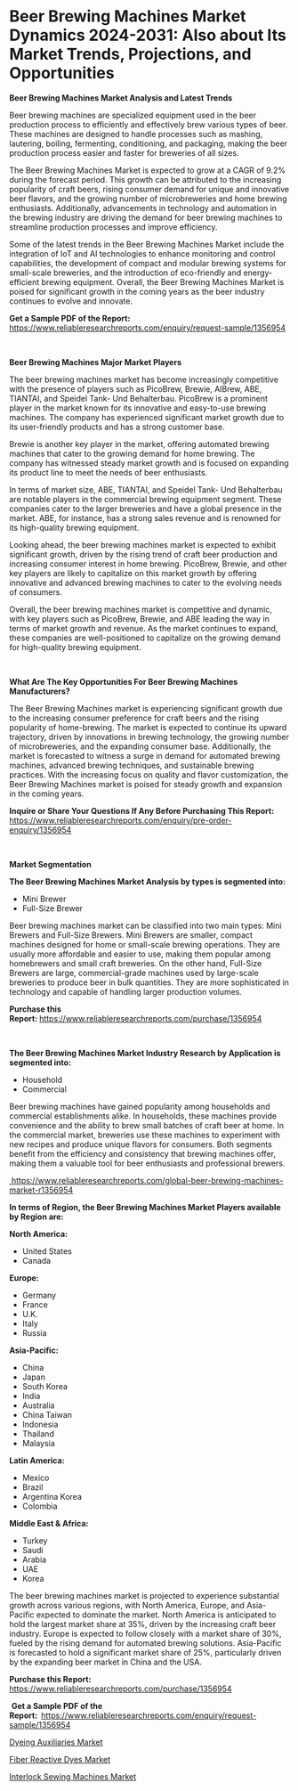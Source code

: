<p><h1>Beer Brewing Machines Market Dynamics 2024-2031: Also about Its Market Trends, Projections, and Opportunities</h1></p><p><strong>Beer Brewing Machines Market Analysis and Latest Trends</strong></p>
<p><p>Beer brewing machines are specialized equipment used in the beer production process to efficiently and effectively brew various types of beer. These machines are designed to handle processes such as mashing, lautering, boiling, fermenting, conditioning, and packaging, making the beer production process easier and faster for breweries of all sizes.</p><p>The Beer Brewing Machines Market is expected to grow at a CAGR of 9.2% during the forecast period. This growth can be attributed to the increasing popularity of craft beers, rising consumer demand for unique and innovative beer flavors, and the growing number of microbreweries and home brewing enthusiasts. Additionally, advancements in technology and automation in the brewing industry are driving the demand for beer brewing machines to streamline production processes and improve efficiency.</p><p>Some of the latest trends in the Beer Brewing Machines Market include the integration of IoT and AI technologies to enhance monitoring and control capabilities, the development of compact and modular brewing systems for small-scale breweries, and the introduction of eco-friendly and energy-efficient brewing equipment. Overall, the Beer Brewing Machines Market is poised for significant growth in the coming years as the beer industry continues to evolve and innovate.</p></p>
<p><strong>Get a Sample PDF of the Report:&nbsp;</strong> <a href="https://www.reliableresearchreports.com/enquiry/request-sample/1356954">https://www.reliableresearchreports.com/enquiry/request-sample/1356954</a></p>
<p>&nbsp;</p>
<p><strong>Beer Brewing Machines Major Market Players</strong></p>
<p><p>The beer brewing machines market has become increasingly competitive with the presence of players such as PicoBrew, Brewie, AlBrew, ABE, TIANTAI, and Speidel Tank- Und Behalterbau. PicoBrew is a prominent player in the market known for its innovative and easy-to-use brewing machines. The company has experienced significant market growth due to its user-friendly products and has a strong customer base.</p><p>Brewie is another key player in the market, offering automated brewing machines that cater to the growing demand for home brewing. The company has witnessed steady market growth and is focused on expanding its product line to meet the needs of beer enthusiasts.</p><p>In terms of market size, ABE, TIANTAI, and Speidel Tank- Und Behalterbau are notable players in the commercial brewing equipment segment. These companies cater to the larger breweries and have a global presence in the market. ABE, for instance, has a strong sales revenue and is renowned for its high-quality brewing equipment.</p><p>Looking ahead, the beer brewing machines market is expected to exhibit significant growth, driven by the rising trend of craft beer production and increasing consumer interest in home brewing. PicoBrew, Brewie, and other key players are likely to capitalize on this market growth by offering innovative and advanced brewing machines to cater to the evolving needs of consumers.</p><p>Overall, the beer brewing machines market is competitive and dynamic, with key players such as PicoBrew, Brewie, and ABE leading the way in terms of market growth and revenue. As the market continues to expand, these companies are well-positioned to capitalize on the growing demand for high-quality brewing equipment.</p></p>
<p>&nbsp;</p>
<p><strong>What Are The Key Opportunities For Beer Brewing Machines Manufacturers?</strong></p>
<p><p>The Beer Brewing Machines market is experiencing significant growth due to the increasing consumer preference for craft beers and the rising popularity of home-brewing. The market is expected to continue its upward trajectory, driven by innovations in brewing technology, the growing number of microbreweries, and the expanding consumer base. Additionally, the market is forecasted to witness a surge in demand for automated brewing machines, advanced brewing techniques, and sustainable brewing practices. With the increasing focus on quality and flavor customization, the Beer Brewing Machines market is poised for steady growth and expansion in the coming years.</p></p>
<p><strong>Inquire or Share Your Questions If Any Before Purchasing This Report:</strong> <a href="https://www.reliableresearchreports.com/enquiry/pre-order-enquiry/1356954">https://www.reliableresearchreports.com/enquiry/pre-order-enquiry/1356954</a></p>
<p>&nbsp;</p>
<p><strong>Market Segmentation</strong></p>
<p><strong>The Beer Brewing Machines Market Analysis by types is segmented into:</strong></p>
<p><ul><li>Mini Brewer</li><li>Full-Size Brewer</li></ul></p>
<p><p>Beer brewing machines market can be classified into two main types: Mini Brewers and Full-Size Brewers. Mini Brewers are smaller, compact machines designed for home or small-scale brewing operations. They are usually more affordable and easier to use, making them popular among homebrewers and small craft breweries. On the other hand, Full-Size Brewers are large, commercial-grade machines used by large-scale breweries to produce beer in bulk quantities. They are more sophisticated in technology and capable of handling larger production volumes.</p></p>
<p><strong>Purchase this Report:&nbsp;</strong><a href="https://www.reliableresearchreports.com/purchase/1356954">https://www.reliableresearchreports.com/purchase/1356954</a></p>
<p>&nbsp;</p>
<p><strong>The Beer Brewing Machines Market Industry Research by Application is segmented into:</strong></p>
<p><ul><li>Household</li><li>Commercial</li></ul></p>
<p><p>Beer brewing machines have gained popularity among households and commercial establishments alike. In households, these machines provide convenience and the ability to brew small batches of craft beer at home. In the commercial market, breweries use these machines to experiment with new recipes and produce unique flavors for consumers. Both segments benefit from the efficiency and consistency that brewing machines offer, making them a valuable tool for beer enthusiasts and professional brewers.</p></p>
<p><a href="https://www.reliableresearchreports.com/global-beer-brewing-machines-market-r1356954">&nbsp;https://www.reliableresearchreports.com/global-beer-brewing-machines-market-r1356954</a></p>
<p><strong>In terms of Region, the Beer Brewing Machines Market Players available by Region are:</strong></p>
<p>
    <p> <strong> North America: </strong>
        <ul>
            <li>United States</li>
            <li>Canada</li>
        </ul>
        </p> 
    <p> <strong> Europe: </strong>
        <ul>
            <li>Germany</li>
            <li>France</li>
            <li>U.K.</li>
            <li>Italy</li>
            <li>Russia</li>
        </ul>
        </p> 
    <p> <strong> Asia-Pacific: </strong>
        <ul>
            <li>China</li>
            <li>Japan</li>
            <li>South Korea</li>
            <li>India</li>
            <li>Australia</li>
            <li>China Taiwan</li>
            <li>Indonesia</li>
            <li>Thailand</li>
            <li>Malaysia</li>
        </ul>
        </p> 
    <p> <strong> Latin America: </strong>
        <ul>
            <li>Mexico</li>
            <li>Brazil</li>
            <li>Argentina Korea</li>
            <li>Colombia</li>
        </ul>
        </p> 
    <p> <strong> Middle East & Africa: </strong>
        <ul>
            <li>Turkey</li>
            <li>Saudi</li>
            <li>Arabia</li>
            <li>UAE</li>
            <li>Korea</li>
        </ul>
    </p>
    </p>
<p><p>The beer brewing machines market is projected to experience substantial growth across various regions, with North America, Europe, and Asia-Pacific expected to dominate the market. North America is anticipated to hold the largest market share at 35%, driven by the increasing craft beer industry. Europe is expected to follow closely with a market share of 30%, fueled by the rising demand for automated brewing solutions. Asia-Pacific is forecasted to hold a significant market share of 25%, particularly driven by the expanding beer market in China and the USA.</p></p>
<p><strong>Purchase this Report: </strong><a href="https://www.reliableresearchreports.com/purchase/1356954">https://www.reliableresearchreports.com/purchase/1356954</a></p>
<p>&nbsp;<strong>Get a Sample PDF of the Report:&nbsp;&nbsp;</strong><a href="https://www.reliableresearchreports.com/enquiry/request-sample/1356954">https://www.reliableresearchreports.com/enquiry/request-sample/1356954</a></p>
<p><strong></strong></p>
<p><p><a href="https://www.linkedin.com/pulse/dyeing-auxiliaries-market-analysis-size-global-industry-overview-wk5jf?trackingId=lU4KoR6WSEZJAn%2BVgGfpQQ%3D%3D">Dyeing Auxiliaries Market</a></p><p><a href="https://www.linkedin.com/pulse/fiber-reactive-dyes-market-research-report-key-successful-business-suvhf?trackingId=HQYtQal8KoXv6UzuiF3PHg%3D%3D">Fiber Reactive Dyes Market</a></p><p><a href="https://www.linkedin.com/pulse/interlock-sewing-machines-market-size-focuses-dynamics-2cr8f?trackingId=LcLAQgA9e6NxBKy6%2Bzpngw%3D%3D">Interlock Sewing Machines Market</a></p></p>